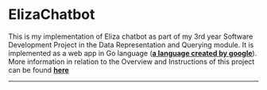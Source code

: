 # ElizaChatbot
This is my implementation of Eliza chatbot as part of my 3rd year Software Development Project in the Data Representation and Querying module. It is implemented as a web app in Go language (**[a language created by google](https://en.wikipedia.org/wiki/Go_(programming_language))**).
More information in relation to the Overview and Instructions of this project can be found **[here](https://data-representation.github.io/problems/project.html)**
___




